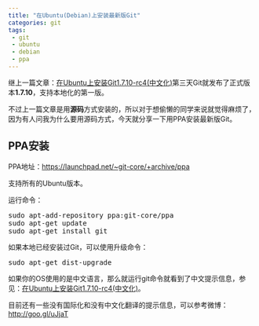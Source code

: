 ```yaml
---
title: "在Ubuntu(Debian)上安装最新版Git"
categories: git
tags: 
 - git
 - ubuntu
 - debian
 - ppa
---
```


继上一篇文章：[在Ubuntu上安装Git1.7.10-rc4(中文化)](/git/2012/04/05/install-git-1-7-10-use-tar.html)第三天Git就发布了正式版本**1.7.10**，支持本地化的第一版。

不过上一篇文章是用**源码**方式安装的，所以对于想偷懒的同学来说就觉得麻烦了，因为有人问我为什么要用源码方式，今天就分享一下用PPA安装最新版Git。

## PPA安装

PPA地址：https://launchpad.net/~git-core/+archive/ppa

支持所有的Ubuntu版本。

运行命令：
<pre class="brush: shell">
sudo apt-add-repository ppa:git-core/ppa
sudo apt-get update
sudo apt-get install git
</pre>

如果本地已经安装过Git，可以使用升级命令：
<pre class="brush: shell">
sudo apt-get dist-upgrade
</pre>

如果你的OS使用的是中文语言，那么就运行git命令就看到了中文提示信息，参见：[在Ubuntu上安装Git1.7.10-rc4(中文化)](/git/2012/04/05/install-git-1-7-10-use-tar.html)。

目前还有一些没有国际化和没有中文化翻译的提示信息，可以参考微博：http://goo.gl/uJjaT